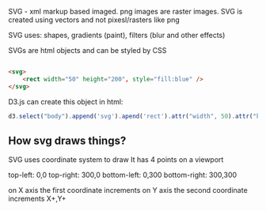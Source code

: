SVG - xml markup based imaged. png images are raster images. SVG is created using vectors and not pixesl/rasters like png

SVG uses: shapes, gradients (paint), filters (blur and other effects)

SVGs are html objects and can be styled by CSS


```HTML

<svg>
    <rect width="50" height="200", style="fill:blue" />
</svg>

```

D3.js can create this object in html:

```javascript
d3.select("body").append('svg').apend('rect').attr("width", 50).attr("height", 200).style('fill', "blue")

```

## How svg draws things?
SVG uses coordinate system to draw
It has 4 points on a viewport

top-left: 0,0
top-right: 300,0
bottom-left: 0,300
bottom-right: 300,300

on X axis the first coordinate increments
on Y axis the second coordinate increments
X+,Y+